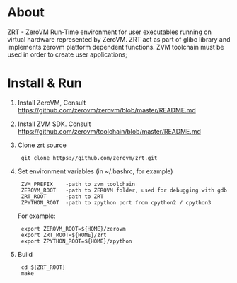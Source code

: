 # About

ZRT - ZeroVM Run-Time environment for user executables running on
virtual hardware represented by ZeroVM. ZRT act as part of glibc
library and implements zerovm platform dependent functions. ZVM
toolchain must be used in order to create user applications;

# Install & Run

1. Install ZeroVM, Consult
   https://github.com/zerovm/zerovm/blob/master/README.md

2. Install ZVM SDK. Consult https://github.com/zerovm/toolchain/blob/master/README.md

3. Clone zrt source

        git clone https://github.com/zerovm/zrt.git

4. Set environment variables (in ~/.bashrc, for example)

        ZVM_PREFIX    -path to zvm toolchain
        ZEROVM_ROOT   -path to ZEROVM folder, used for debugging with gdb
        ZRT_ROOT      -path to ZRT
        ZPYTHON_ROOT  -path to zpython port from cpython2 / cpython3

    For example:

        export ZEROVM_ROOT=${HOME}/zerovm
        export ZRT_ROOT=${HOME}/zrt
        export ZPYTHON_ROOT=${HOME}/zpython

5. Build

        cd ${ZRT_ROOT}
        make
